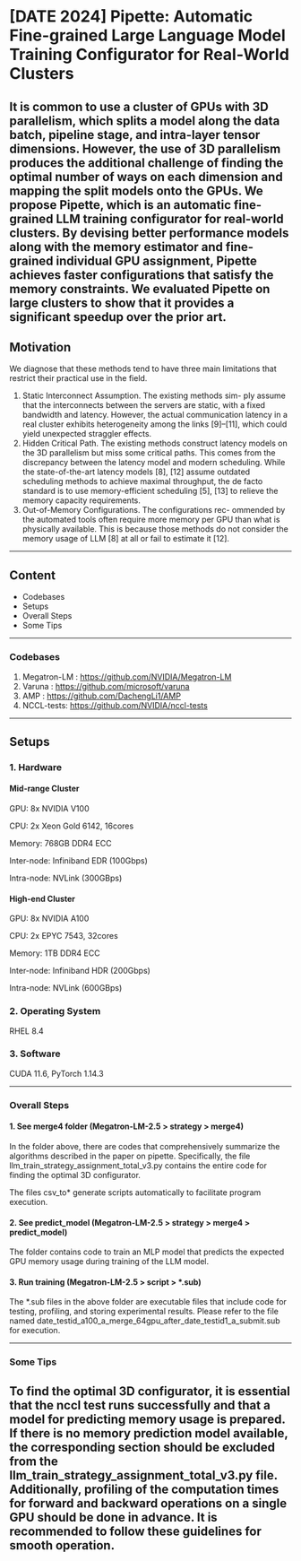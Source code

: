 # [DATE 2024] Pipette: Automatic Fine-grained Large Language Model Training Configurator for Real-World Clusters

It is common to use a cluster of GPUs with 3D parallelism, which splits a model along the data batch, pipeline stage, and intra-layer tensor dimensions. However, the use of 3D parallelism produces the additional challenge of finding the optimal number of ways on each dimension and mapping the split models onto the GPUs. We propose Pipette, which is an automatic fine-grained LLM training configurator for real-world clusters. By devising better performance models along with the memory estimator and fine-grained individual GPU assignment, Pipette achieves faster configurations that satisfy the memory constraints. We evaluated Pipette on large clusters to show that it provides a significant speedup over the prior art.
---
## Motivation
We diagnose that these methods tend to have three main limitations that restrict their practical use in the field.
1) Static Interconnect Assumption. The existing methods sim- ply assume that the interconnects between the servers are static, with a fixed bandwidth and latency. However, the actual communication latency in a real cluster exhibits heterogeneity among the links [9]–[11], which could yield unexpected straggler effects.
2) Hidden Critical Path. The existing methods construct latency models on the 3D parallelism but miss some critical paths. This comes from the discrepancy between the latency model and modern scheduling. While the state-of-the-art latency models [8], [12] assume outdated scheduling methods to achieve maximal throughput, the de facto standard is to use memory-efficient scheduling [5], [13] to relieve the memory capacity requirements.
3) Out-of-Memory Configurations. The configurations rec- ommended by the automated tools often require more memory per GPU than what is physically available. This is because those methods do not consider the memory usage of LLM [8] at all or fail to estimate it [12].
---
## Content
+ Codebases
+ Setups
+ Overall Steps
+ Some Tips

---
### Codebases

1. Megatron-LM : https://github.com/NVIDIA/Megatron-LM
2. Varuna : https://github.com/microsoft/varuna
3. AMP : https://github.com/DachengLi1/AMP
4. NCCL-tests: https://github.com/NVIDIA/nccl-tests
---
## Setups

### 1. Hardware


#### Mid-range Cluster
GPU: 8x NVIDIA V100

CPU: 2x Xeon Gold 6142, 16cores

Memory: 768GB DDR4 ECC

Inter-node: Infiniband EDR (100Gbps)

Intra-node: NVLink (300GBps)

#### High-end Cluster
GPU: 8x NVIDIA A100

CPU: 2x EPYC 7543, 32cores

Memory: 1TB DDR4 ECC

Inter-node: Infiniband HDR (200Gbps)

Intra-node: NVLink (600GBps)

### 2. Operating System

   
RHEL 8.4

### 3. Software

CUDA 11.6, PyTorch 1.14.3

---
### Overall Steps

#### 1. See merge4 folder (Megatron-LM-2.5 > strategy > merge4)
    
In the folder above, there are codes that comprehensively summarize the algorithms described in the paper on pipette. Specifically, the file llm_train_strategy_assignment_total_v3.py contains the entire code for finding the optimal 3D configurator.

The files csv_to* generate scripts automatically to facilitate program execution.   

#### 2. See predict_model (Megatron-LM-2.5 > strategy > merge4 > predict_model)

The folder contains code to train an MLP model that predicts the expected GPU memory usage during training of the LLM model.

#### 3. Run training (Megatron-LM-2.5 > script > *.sub)

The *.sub files in the above folder are executable files that include code for testing, profiling, and storing experimental results. Please refer to the file named date_testid_a100_a_merge_64gpu_after_date_testid1_a_submit.sub for execution.

---
### Some Tips

To find the optimal 3D configurator, it is essential that the nccl test runs successfully and that a model for predicting memory usage is prepared. If there is no memory prediction model available, the corresponding section should be excluded from the llm_train_strategy_assignment_total_v3.py file. Additionally, profiling of the computation times for forward and backward operations on a single GPU should be done in advance. It is recommended to follow these guidelines for smooth operation.
---

